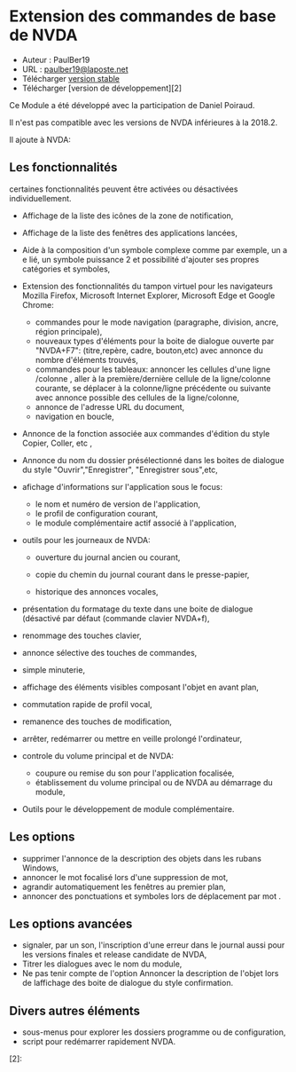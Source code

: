 # Extension des commandes  de base de NVDA #

* Auteur : PaulBer19
* URL : paulber19@laposte.net
* Télécharger [version stable][1]
* Télécharger [version de développement][2]


Ce Module a été développé  avec la participation de Daniel Poiraud. 

Il n'est pas compatible avec les versions de NVDA inférieures à la  2018.2.

Il  ajoute à NVDA:
## Les fonctionnalités ##

certaines fonctionnalités peuvent être activées ou désactivées individuellement.

* Affichage de la liste des icônes de la zone de notification,
* Affichage de la liste des fenêtres des applications lancées,
* Aide à la composition  d'un symbole complexe comme par exemple, un  a e lié, un symbole puissance 2 
  et possibilité d'ajouter ses propres catégories et symboles,
* Extension des fonctionnalités du tampon virtuel
  pour les navigateurs Mozilla Firefox, Microsoft Internet Explorer, Microsoft Edge et Google Chrome:

	* commandes pour le mode navigation (paragraphe, division, ancre, région principale),
	* nouveaux types d'éléments pour la boite de dialogue ouverte par "NVDA+F7":
  (titre,repère, cadre, bouton,etc) avec annonce du nombre d'éléments trouvés,
	* commandes pour les tableaux:
  annoncer les cellules d'une ligne /colonne , aller à la première/dernière cellule de la ligne/colonne courante, se déplacer à la colonne/ligne précédente ou suivante avec  annonce possible  des cellules de la ligne/colonne,
	* annonce de l'adresse URL du document,
	* navigation en boucle,


* Annonce de la fonction associée aux  commandes d'édition
  du style Copier, Coller, etc ,
*  Annonce  du nom du dossier présélectionné dans les boites de dialogue du style "Ouvrir","Enregistrer", "Enregistrer sous",etc,
* afichage d'informations sur l'application sous le focus:


	* le  nom et numéro de version de l'application,
	* le profil de configuration courant,
	* le module complémentaire actif associé à l'application,


* outils pour les journeaux de NVDA: 
	* ouverture du  journal ancien ou courant,
	* copie du chemin du journal courant dans le presse-papier,


	* historique des annonces vocales,
* présentation du formatage du texte dans une boite de dialogue (désactivé par défaut (commande clavier NVDA+f),
* renommage des touches clavier,
* annonce sélective des touches de commandes,
* simple minuterie,
* affichage des éléments visibles composant l'objet en avant plan,
* commutation rapide de profil vocal,
* remanence des touches de modification,
* arrêter, redémarrer ou mettre en veille prolongé l'ordinateur,
* controle du volume principal et de NVDA:

	* coupure ou remise du son pour l'application focalisée,
	* établissement du volume principal ou de NVDA au démarrage du module,


* Outils pour le développement de module complémentaire.


## Les options ##

* supprimer  l'annonce de la description des objets dans les rubans Windows,
* annoncer  le mot focalisé lors d'une suppression de mot,
* agrandir automatiquement  les fenêtres au premier plan,
* annoncer des ponctuations et symboles lors de déplacement par mot .


## Les options avancées ##

* signaler, par un son, l'inscription d'une erreur dans le journal  aussi pour les versions finales  et release candidate de NVDA,
* Titrer les dialogues avec le nom du module,
* Ne pas tenir compte de l'option Annoncer la description de l'objet lors de laffichage des boite de dialogue du style confirmation.


## Divers autres éléments  ##

* sous-menus pour explorer les dossiers programme ou de configuration,
* script pour redémarrer rapidement NVDA.


[1]: https://rawgit.com/paulber007/AllMyNVDAAddons/master/NVDAExtensionGlobalPlugin/NVDAExtensionGlobalPlugin-7.4.nvda-addon

[2]: 
